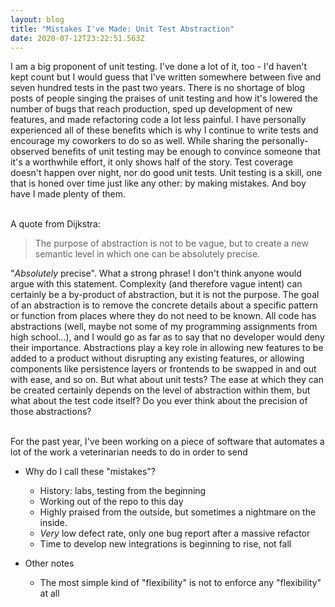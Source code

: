 ```yaml
---
layout: blog
title: "Mistakes I've Made: Unit Test Abstraction"
date: 2020-07-12T23:22:51.563Z
---
```

I am a big proponent of unit testing. I've done a lot of it, too - I'd haven't kept count but I would guess that I've written somewhere between five and seven hundred tests in the past two years. There is no shortage of blog posts of people singing the praises of unit testing and how it's lowered the number of bugs that reach production, sped up development of new features, and made refactoring code a lot less painful. I have personally experienced all of these benefits which is why I continue to write tests and encourage my coworkers to do so as well. While sharing the personally-observed benefits of unit testing may be enough to convince someone that it's a worthwhile effort, it only shows half of the story. Test coverage doesn't happen over night, nor do good unit tests. Unit testing is a skill, one that is honed over time just like any other: by making mistakes. And boy have I made plenty of them.  
<br>

A quote from Dijkstra:
> The purpose of abstraction is not to be vague, but to create a new semantic level in which one can be absolutely precise.

"_Absolutely_ precise". What a strong phrase! I don't think anyone would argue with this statement. Complexity (and therefore vague intent) can certainly be a by-product of abstraction, but it is not the purpose. The goal of an abstraction is to remove the concrete details about a specific pattern or function from places where they do not need to be known. All code has abstractions (well, maybe not some of my programming assignments from high school...), and I would go as far as to say that no developer would deny their importance. Abstractions play a key role in allowing new features to be added to a product without disrupting any existing features, or allowing components like persistence layers or frontends to be swapped in and out with ease, and so on. But what about unit tests? The ease at which they can be created certainly depends on the level of abstraction within them, but what about the test code itself? Do you ever think about the precision of those abstractions?  
<br>

For the past year, I've been working on a piece of software that automates a lot of the work a veterinarian needs to do in order to send 




- Why do I call these "mistakes"?
  - History: labs, testing from the beginning
  - Working out of the repo to this day
  - Highly praised from the outside, but sometimes a nightmare on the inside.
  - _Very_ low defect rate, only one bug report after a massive refactor
  - Time to develop new integrations is beginning to rise, not fall

- Other notes
  - The most simple kind of "flexibility" is not to enforce any "flexibility" at all 
